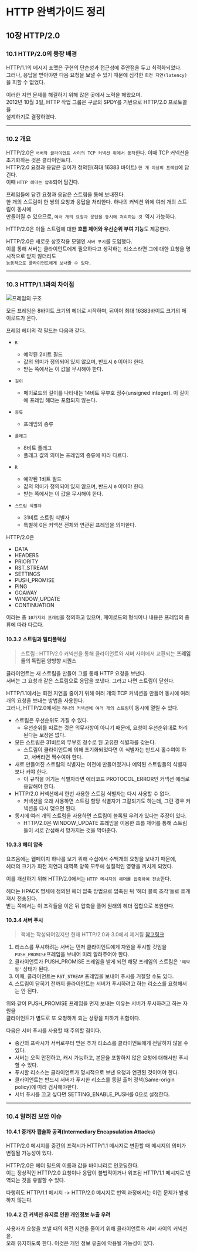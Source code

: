 # HTTP 완벽가이드 정리
## 10장 HTTP/2.0
### 10.1 HTTP/2.0의 등장 배경

HTTP/1.1의 메시지 포맷은 구현의 단순성과 접근성에 주안점을 두고 최적화되었다.   
그러나, 응답을 받아야만 다음 요청을 보낼 수 있기 때문에 심각한 ```회전 지연(latency)```을 피할 수 없었다.   

이러한 지연 문제를 해결하기 위해 많은 곳에서 노력을 해왔으며.  
2012년 10월 3일, HTTP 작업 그룹은 구글의 SPDY를 기반으로 HTTP/2.0 프로토콜을   
설계하기로 결정하였다.

---

### 10.2 개요

HTTP/2.0은 ```서버와 클라이언트 사이의 TCP 커넥션 위에서 동작```한다. 이때 TCP 커넥션을 초기화하는 것은 클라이언트다.   
HTTP/2.0 요청과 응답은 길이가 정의된(최대 16383 바이트) ```한 개 이상의 프레임```에 담긴다.   
이때 ``HTTP 헤더는 압축``되어 담긴다.
   
프레임들에 담긴 요청과 응답은 스트림을 통해 보내진다.   
한 개의 스트림이 한 쌍의 요청과 응답을 처리한다. 하나의 커넥션 위에 여러 개의 스트림이 동시에   
만들어질 수 있으므로, ```여러 개의 요청과 응답을 동시에 처리하는 것 ```역시 가능하다.   

HTTP/2.0은 이들 스트림에 대한 **흐름 제어와 우선순위 부여 기능**도 제공한다.

HTTP/2.0은 새로운 상호작용 모델인 ```서버 푸시```를 도입했다.   
이를 통해 서버는 클라이언트에게 필요하다고 생각하는 리소스라면 그에 대한 요청을 명시적으로 받지 않더라도   
```능동적으로 클라이언트에게 보내줄 수 있다.```

---

### 10.3 HTTP/1.1과의 차이점

![프레임의 구조](https://user-images.githubusercontent.com/39042837/103961714-6bc6c680-5198-11eb-8edb-fa4763aac9c1.jpeg)

모든 프레임은 8바이트 크기의 헤더로 시작하며, 뒤이어 최대 16383바이트 크기의 페이로드가 온다.

프레임 헤더의 각 필드는 다음과 같다.

* ```R```
  * 예약된 2비트 필드
  * 값의 의미가 정의되어 있지 않으며, 반드시 ```0``` 이어야 한다.
  * 받는 쪽에서는 이 값을 무시해야 한다.
  
* ```길이```
  * 페이로드의 길이를 나타내는 14비트 무부호 정수(unsigned integer). 이 길이에 프레임 헤더는 포함되지 않는다.

* ```종류```
  * 프레임의 종류

* ```플래그```
  * 8비트 플래그
  * 플래그 값의 의미는 프레임의 종류에 따라 다르다.

* ```R```
  * 예약된 1비트 필드
  * 값의 의미가 정의되어 있지 않으며, 반드시 ```0``` 이어야 한다.
  * 받는 쪽에서는 이 값을 무시해야 한다.

* ```스트림 식별자```
  * 31비트 스트림 식별자
  * 특별히 0은 커넥션 전체와 연관된 프레임을 의미한다.

HTTP/2.0은

* DATA
* HEADERS
* PRIORITY
* RST_STREAM
* SETTINGS
* PUSH_PROMISE
* PING
* GOAWAY
* WINDOW_UPDATE
* CONTINUATION

이라는 총 ```10가지의 프레임```을 정의하고 있으며,
페이로드의 형식이나 내용은 프레임의 종류에 따라 다르다.

#### 10.3.2 스트림과 멀티플렉싱

> 스트림 : HTTP/2.0 커넥션을 통해 클라이언트와 서버 사이에서 교환되는 **프레임들의 독립된 양방향 시퀀스**

클라이언트는 새 스트림을 만들어 그를 통해 HTTP 요청을 보낸다.   
서버는 그 요청과 같은 스트림으로 응답을 보낸다. 그러고 나면 스트림이 닫힌다.

HTTP/1.1에서는 회전 지연을 줄이기 위해 여러 개의 TCP 커넥션을 만들어 동시에 여러 개의 요청을 보내는 방법을 사용한다.   
그러나, HTTP/2.0에서는 ```하나의 커넥션에 여러 개의 스트림```이 동시에 열릴 수 있다.

* 스트림은 우선순위도 가질 수 있다.
  * 우선순위를 따르는 것은 의무사항이 아니기 때문에, 요청이 우선순위대로 처리된다는 보장은 없다.
* 모든 스트림은 31비트의 무부호 정수로 된 고유한 식별자를 갖는다.
  * 스트림이 클라이언트에 의해 초기화되었다면 이 식별자는 반드시 홀수여야 하고, 서버라면 짝수여야 한다.
* 새로 만들어진 스트림의 식별자는 이전에 만들어졌거나 예약된 스트림들의 식별자보다 커야 한다.
  * 이 규칙을 어기는 식별자라면 에러코드 PROTOCOL_ERROR인 커넥션 에러로 응답해야 한다.
* HTTP/2.0 커넥션에서 한번 사용한 스트림 식별자는 다시 사용할 수 없다.
  * 커넥션을 오래 사용하면 스트림 할당 식별자가 고갈되기도 하는데, 그런 경우 커넥션을 다시 맺으면 된다.
* 동시에 여러 개의 스트림을 사용하면 스트림이 블록될 우려가 있다는 주장이 있다.
  * HTTP/2.0은 WINDOW_UPDATE 프레임을 이용한 흐름 제어를 통해 스트림들이 서로 간섭해서 망가지는 것을 막아준다.

#### 10.3.3 헤더 압축

요즈음에는 웹페이지 하나를 보기 위해 수십에서 수백개의 요청을 보내기 때문에,   
헤더의 크기가 회전 지연과 대역폭 양쪽 모두에 실질적인 영향을 끼치게 되었다.

이를 개선하기 위해 HTTP/2.0에서는 ```HTTP 메시지의 헤더를 압축하여 전송```한다.

헤더는 HPACK 명세에 정의된 헤더 압축 방법으로 압축된 뒤 '헤더 블록 조각'들로 쪼개져서 전송된다.   
받는 쪽에서는 이 조각들을 이은 뒤 압축을 풀어 원래의 헤더 집합으로 복원한다.

#### 10.3.4 서버 푸시

> 책에는 작성되어있지만 현재 HTTP/2.0과 3.0에서 제거됨
[참고링크](https://evertpot.com/http-2-push-is-dead/)

1. 리소스를 푸시하려는 서버는 먼저 클라이언트에게 자원을 푸시할 것임을
```PUSH_PROMISE```프레임을 보내어 미리 알려주어야 한다.
2. 클라이언트가 PUSH_PROMISE 프레임을 받게 되면 해당 프레임의 스트림은 ```'예약됨'``` 상태가 된다.
3. 이때, 클라이언트는 ```RST_STREAM``` 프레임을 보내어 푸시를 거절할 수도 있다.
4. 스트림이 닫히기 전까지 클라이언트는 서버가 푸시하려고 하는 리소스를 요청해서는 안 된다.

위와 같이 PUSH_PROMISE 프레임을 먼저 보내는 이유는 서버가 푸시하려고 하는 자원을   
클라이언트가 별도로 또 요청하게 되는 상황을 피하기 위함이다.

다음은 서버 푸시를 사용할 때 주의할 점이다.

* 중간의 프락시가 서버로부터 받은 추가 리소스를 클라이언트에게 전달하지 않을 수 있다.
* 서버는 오직 안전하고, 캐시 가능하고, 본문을 포함하지 않은 요청에 대해서만 푸시할 수 있다.
* 푸시할 리소스는 클라이언트가 명시적으로 보낸 요청과 연관된 것이어야 한다.
* 클라이언트는 반드시 서버가 푸시한 리소스를 동일 출처 정책(Same-origin policy)에 따라 검사해야한다.
* 서버 푸시를 끄고 싶다면 SETTING_ENABLE_PUSH를 0으로 설정한다.

---

### 10.4 알려진 보안 이슈

#### 10.4.1 중개자 캡슐화 공격(Intermediary Encapsulation Attacks)

HTTP/2.0 메시지를 중간의 프락시가 HTTP/1.1 메시지로 변환할 때 메시지의 의미가 변질될 가능성이 있다.

HTTP/2.0은 헤더 필드의 이름과 값을 바이너리로 인코딩한다.   
이는 정상적인 HTTP/2.0 요청이나 응답이 불법적이거나 위조된 HTTP/1.1 메시지로 번역되는 것을 유발할 수 있다.

다행히도 HTTP/1.1 메시지 -> HTTP/2.0 메시지로 번역 과정에서는 이런 문제가 발생하지 않는다.

#### 10.4.2 긴 커넥션 유지로 인한 개인정보 누출 우려

사용자가 요청을 보낼 때의 회전 지연을 줄이기 위해 클라이언트와 서버 사이의 커넥션을.  
오래 유지하도록 한다. 이것은 개인 정보 유출에 악용될 가능성이 있다.

